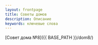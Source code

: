 ```yaml
---
layout: frontpage
title: Советы домов
description: Описание
keywords: ключевые слова
---
```


<!--div class="navbar">
  <div class="navbar-inner">
      <ul class="nav">
          <li><a href="{{ BASE_PATH }}/assets/123">123</a></li>
      </ul>
  </div>
</div -->



[Совет дома №8]({{ BASE_PATH }}/dom8/)
